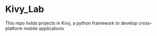 # Kivy_Lab
This repo holds projects in Kivy, a python framework to develop cross-platform mobile applications

